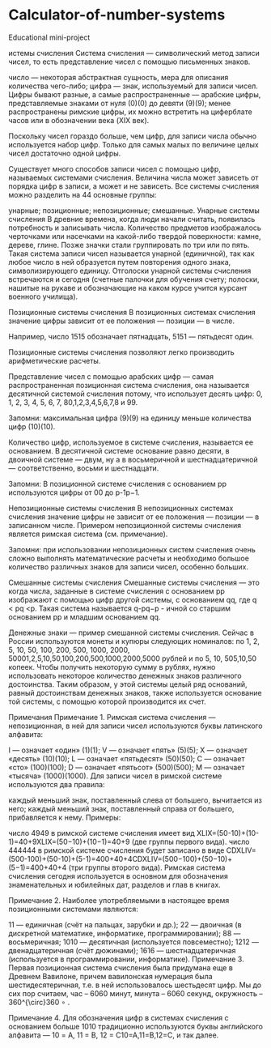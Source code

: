# Calculator-of-number-systems
Educational mini-project

истемы счисления
Система счисления — символический метод записи чисел, то есть представление чисел с помощью письменных знаков.

число — некоторая абстрактная сущность, мера для описания количества чего-либо;
цифра — знак, используемый для записи чисел.
Цифры бывают разные, а самые распространенные — арабские цифры, представляемые знаками от нуля (0)(0) до девяти (9)(9); менее распространены римские цифры, их можно встретить на циферблате часов или в обозначении века (XIX век).

Поскольку чисел гораздо больше, чем цифр, для записи числа обычно используется набор цифр. Только для самых малых по величине целых чисел достаточно одной цифры.

Существует много способов записи чисел с помощью цифр, называемых системами счисления. Величина числа может зависеть от порядка цифр в записи, а может и не зависеть. Все системы счисления можно разделить на 44 основные группы:

унарные;
позиционные;
непозиционные;
смешанные.
Унарные системы счисления
В древние времена, когда люди начали считать, появилась потребность и записывать числа. Количество предметов изображалось черточками или насечками на какой-либо твердой поверхности: камне, дереве, глине. Позже значки стали группировать по три или по пять. Такая система записи чисел называется унарной (единичной), так как любое число в ней образуется путем повторения одного знака, символизирующего единицу. Отголоски унарной системы счисления встречаются и сегодня (счетные палочки для обучения счету; полоски, нашитые на рукаве и обозначающие на каком курсе учится курсант военного училища).

Позиционные системы счисления
В позиционных системах счисления значение цифры зависит от ее положения — позиции — в числе.

Например, число 1515 обозначает пятнадцать, 5151 — пятьдесят один.

Позиционные системы счисления позволяют легко производить арифметические расчеты.

Представление чисел с помощью арабских цифр — самая распространенная позиционная система счисления, она называется десятичной системой счисления потому, что использует десять цифр: 0, 1, 2, 3, 4, 5, 6, 7, 80,1,2,3,4,5,6,7,8 и 99.

   Запомни: максимальная цифра (9)(9) на единицу меньше количества цифр (10)(10).

Количество цифр, используемое в системе счисления, называется ее основанием. В десятичной системе основание равно десяти, в двоичной системе — двум, ну а в восьмеричной и шестнадцатеричной — соответственно, восьми и шестнадцати.

   Запомни: В позиционной системе счисления с основанием pp используются цифры от 00 до p-1p−1.

Непозиционные системы счисления
В непозиционных системах счисления значение цифры не зависит от ее положения — позиции — в записанном числе. Примером непозиционной системы счисления является римская система (см. примечание).

Запомни: при использовании непозиционных систем счисления очень сложно выполнять математические расчеты и  необходимо большое количество различных знаков для записи чисел, особенно больших.

Смешанные системы счисления
Смешанные системы счисления — это когда числа, заданные в системе счисления с основанием pp изображают с помощью цифр другой системы, с основанием qq, где q < pq <p. Такая система называется q-pq−p - ичной со старшим основанием pp и младшим основанием qq.

Денежные знаки — пример смешанной системы счисления. Сейчас в России используются монеты и купюры следующих номиналов: по 1, 2, 5, 10, 50, 100, 200, 500, 1000, 2000, 50001,2,5,10,50,100,200,500,1000,2000,5000 рублей и по 5, 10, 505,10,50 копеек. Чтобы получить некоторую сумму в рублях, нужно использовать некоторое количество денежных знаков различного достоинства. Таким образом, у этой системы целый ряд оснований, равный достоинствам денежных знаков, также используется основание той системы, с помощью которой производится их счет.

Примечания
Примечание 1.  Римская система счисления — непозиционная, в ней для записи чисел используются буквы латинского алфавита:

I — означает «один» (1)(1);
V — означает «пять» (5)(5);
X — означает «десять» (10)(10);
L — означает «пятьдесят» (50)(50);
C — означает «сто» (100)(100);
D — означает «пятьсот» (500)(500);
M — означает «тысяча» (1000)(1000).
Для записи чисел в римской системе используются два правила:

каждый меньший знак, поставленный слева от большего, вычитается из него;
каждый меньший знак, поставленный справа от большего, прибавляется к нему.
Примеры:

число 4949 в римской системе счисления имеет вид XLIX=(50-10)+(10-1)=40+9XLIX=(50−10)+(10−1)=40+9 (две группы первого вида).
число 444444 в римской системе счисления будет записано в виде CDXLIV=(500-100)+(50-10)+(5-1)=400+40+4CDXLIV=(500−100)+(50−10)+(5−1)=400+40+4 (три группы второго вида).
Римская система счисления сегодня используется в основном для обозначения знаменательных и юбилейных дат, разделов и глав в книгах.

Примечание 2. Наиболее употребляемыми в настоящее время позиционными системами являются:

11 — единичная (счёт на пальцах, зарубки и др.);
22 — двоичная (в дискретной математике, информатике, программировании);
88 — восьмеричная;
1010 — десятичная (используется повсеместно);
1212 — двенадцатеричная (счёт дюжинами);
1616 — шестнадцатеричная (используется в программировании, информатике).
Примечание 3. Первая позиционная система счисления была придумана еще в Древнем Вавилоне, причем вавилонская нумерация была шестидесятеричная, т.е. в ней использовалось шестьдесят цифр. Мы до сих пор считаем, час – 6060 минут, минута – 6060 секунд, окружность – 360^{\circ}360 
∘
 .

Примечание 4. Для обозначения цифр в системах счисления с основанием больше 1010 традиционно используются буквы английского алфавита — 10 = A, 11 = B, 12 = C10=A,11=B,12=C, и так далее.
